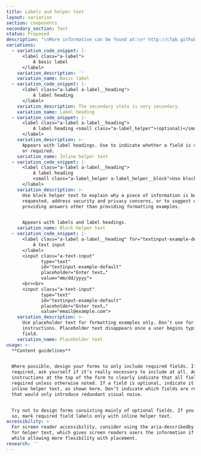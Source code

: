 ```yaml
---
title: Labels and helper text
layout: variation
section: components
secondary_section: Text
status: Proposed
description: "\nMore information can be found at:\n* http://cfpb.github.io/design-manual/page-components/form-fields.html\t\n* https://cfpb.github.io/capital-framework/components/cf-forms/#labels"
variations:
  - variation_code_snippet: |-
      <label class="a-label">
          A basic label
      </label>
    variation_description: ''
    variation_name: Basic label
  - variation_code_snippet: |-
      <label class="a-label a-label__heading">
          A label heading
      </label>
    variation_description: The secondary state is very secondary.
    variation_name: Label heading
  - variation_code_snippet: |-
      <label class="a-label a-label__heading">
          A label heading <small class="a-label_helper">(optional)</small>
      </label>
    variation_description: >-
      Appears with label headings. Use to indicate whether a field is optional
      or required.
    variation_name: Inline helper text
  - variation_code_snippet: |-
      <label class="a-label a-label__heading">
          A label heading
          <small class="a-label_helper a-label_helper__block">Use block helper text for instructions</small>
      </label>
    variation_description: >-
      Use block helper text to explain why a piece of information is being
      requested, address security and privacy concerns, or to suggest ways of
      providing answers other than providing formatting examples.


      Appears with labels and label headings.
    variation_name: Block helper text
  - variation_code_snippet: |-
      <label class="a-label a-label__heading" for="textinput-example-default">
          A text input
      </label>
      <input class="a-text-input"
             type="text"
             id="textinput-example-default"
             placeholder="Enter text…"
             value="mm/dd/yyyy">
      <br><br>
      <input class="a-text-input"
             type="text"
             id="textinput-example-default"
             placeholder="Enter text…"
             value="email@example.com">
    variation_description: >-
      Use placeholder text for formatting examples only. Don’t use for
      instructions. Placeholder text disappears once a user begins typing in the
      field.
    variation_name: Placeholder text
usage: >-
  **Content guidelines**


  Where possible, design your forms to only include required fields. If it’s not
  required, ask yourself if it’s really necessary to include at all. Add
  instructions at the top of the form to clearly indicate that all fields are
  required unless otherwise noted. If a field is optional, indicate it with
  inline helper text, as shown here. Don’t indicate which fields are required;
  that would only introduce redundant visual noise.


  Try not to design forms consisting mainly of optional fields. If you must do
  so, mark required field labels only with inline helper text.
accessibility: >
  For screen reader accessibility, consider using the aria-describedby attribute
  for helper text, which gives screen readers users the information if they need
  while allowing more flexibility with placement.
research: ''
---
```


